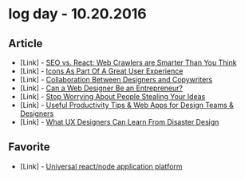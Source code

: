 # log day - 10.20.2016

## Article

- \[Link\] - [SEO vs. React: Web Crawlers are Smarter Than You Think](https://medium.freecodecamp.com/seo-vs-react-is-it-neccessary-to-render-react-pages-in-the-backend-74ce5015c0c9#.6vnq7lwvd)
- \[Link\] - [Icons As Part Of A Great User Experience](https://www.smashingmagazine.com/2016/10/icons-as-part-of-a-great-user-experience/)
- \[Link\] - [Collaboration Between Designers and Copywriters](https://speckyboy.com/collaboration-designers-copywriters/)
- \[Link\] - [Can a Web Designer Be an Entrepreneur?](https://speckyboy.com/can-web-designer-entrepreneur/)
- \[Link\] - [Stop Worrying About People Stealing Your Ideas](https://speckyboy.com/stealing-your-ideas/)
- \[Link\] - [Useful Productivity Tips & Web Apps for Design Teams & Designers](https://speckyboy.com/useful-productivity-tips-web-apps-design-teams-designers/)
- \[Link\] - [What UX Designers Can Learn From Disaster Design](https://speckyboy.com/ux-designers-can-learn-disaster-design/)


## Favorite

- \[Link\] - [Universal react/node application platform](http://www.electrode.io/)
